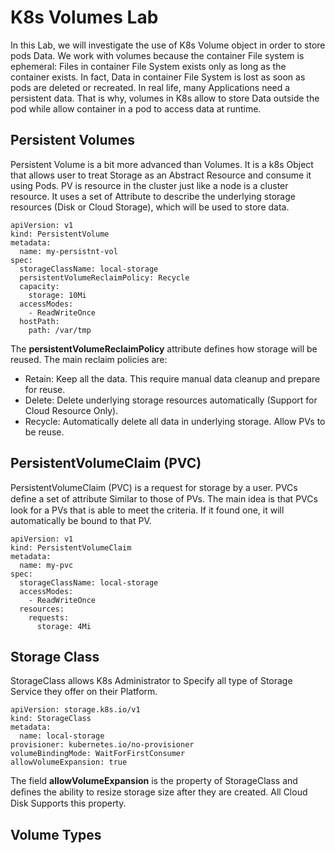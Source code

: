 # K8s Volumes Lab
In this Lab, we will investigate the use of K8s Volume object in order to store pods Data.
We work with volumes because the container File system is ephemeral: Files in container File System exists only as long as the container exists. In fact, Data in container File System is lost as soon as pods are deleted or recreated.
In real life, many Applications need a persistent data. That is why, volumes in K8s allow to store Data outside the pod while allow container in a pod to access data at runtime.
## Persistent Volumes
Persistent Volume is a bit more advanced than Volumes. It is a k8s Object that allows user to treat Storage as an Abstract Resource and consume it using Pods. 
PV is resource in the cluster just like a node is a cluster resource. It uses a set of Attribute to describe the underlying storage resources (Disk or Cloud Storage), which will be used to store data.
```
apiVersion: v1
kind: PersistentVolume
metadata:
  name: my-persistnt-vol
spec:
  storageClassName: local-storage
  persistentVolumeReclaimPolicy: Recycle
  capacity:
    storage: 10Mi
  accessModes:
    - ReadWriteOnce
  hostPath:
    path: /var/tmp
```
The **persistentVolumeReclaimPolicy** attribute defines how storage will be reused. The main reclaim policies are:
- Retain: Keep all the data. This require manual data cleanup and prepare for reuse.
- Delete: Delete underlying storage resources automatically (Support for Cloud Resource Only).
- Recycle: Automatically delete all data in underlying storage. Allow PVs to be reuse.
## PersistentVolumeClaim (PVC)
PersistentVolumeClaim (PVC) is a request for storage by a user. PVCs deﬁne a set of attribute Similar to those of PVs. 
The main idea is that PVCs look for a PVs that is able to meet the criteria. If it found one, it will automatically be bound to that PV.
```
apiVersion: v1
kind: PersistentVolumeClaim
metadata:
  name: my-pvc
spec:
  storageClassName: local-storage
  accessModes:
    - ReadWriteOnce
  resources:
    requests:
      storage: 4Mi
```
## Storage Class
StorageClass allows K8s Administrator to Specify all type of Storage Service they offer on their Platform. 
```
apiVersion: storage.k8s.io/v1
kind: StorageClass
metadata:
  name: local-storage
provisioner: kubernetes.io/no-provisioner
volumeBindingMode: WaitForFirstConsumer
allowVolumeExpansion: true
```
The field **allowVolumeExpansion** is the property of StorageClass and deﬁnes the ability to resize storage size after they are created. All Cloud Disk Supports this property.
## Volume Types